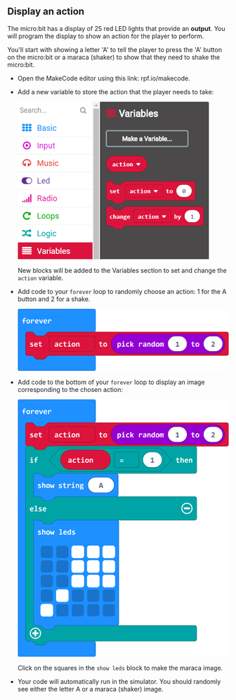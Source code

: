 ## Display an action

The micro:bit has a display of 25 red LED lights that provide an **output**. You will program the display to show an action for the player to perform. 

You'll start with showing a letter 'A' to tell the player to press the 'A' button on the micro:bit or a maraca (shaker) to show that they need to shake the micro:bit.

+ Open the MakeCode editor using this link: rpf.io/makecode. 

+ Add a new variable to store the action that the player needs to take:

  ![Add an action variable](images/doit-action-variable.png)

  New blocks will be added to the Variables section to set and change the `action` variable.

+ Add code to your `forever` loop to randomly choose an action: 1 for the A button and 2 for a shake. 

  ![Random action](images/doit-action-random.png)

+ Add code to the bottom of your `forever` loop to display an image corresponding to the chosen action: 

  ![Random action](images/doit-show-actions.png)

  Click on the squares in the `show leds` block to make the maraca image.

+ Your code will automatically run in the simulator. You should randomly see either the letter A or a maraca (shaker) image. 
